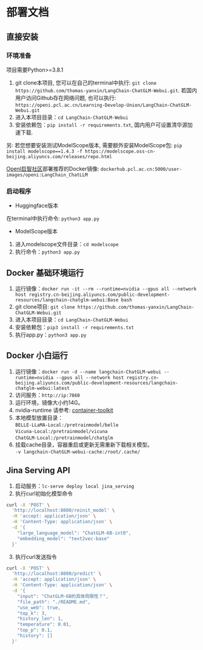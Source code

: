 # 部署文档

## 直接安装

### 环境准备

项目需要Python>=3.8.1

1. git clone本项目, 您可以在自己的terminal中执行: `git clone https://github.com/thomas-yanxin/LangChain-ChatGLM-Webui.git`. 若国内用户访问Github存在网络问题, 也可以执行: `https://openi.pcl.ac.cn/Learning-Develop-Union/LangChain-ChatGLM-Webui.git`
2. 进入本项目目录：`cd LangChain-ChatGLM-Webui`
3. 安装依赖包：`pip install -r requirements.txt`, 国内用户可设置清华源加速下载.

另: 若您想要安装测试ModelScope版本, 需要额外安装ModelScope包: `pip install modelscope==1.4.3 -f https://modelscope.oss-cn-beijing.aliyuncs.com/releases/repo.html `

[OpenI启智社区](https://openi.pcl.ac.cn/Learning-Develop-Union/LangChain-ChatGLM-Webui)部署推荐的Docker镜像: `dockerhub.pcl.ac.cn:5000/user-images/openi:LangChain_ChatLLM`

### 启动程序

* Huggingface版本

在terminal中执行命令: `python3 app.py`

* ModelScope版本

1. 进入modelscope文件目录：`cd modelscope`
2. 执行命令：`python3 app.py`

## Docker 基础环境运行

1. 运行镜像：`docker run -it --rm --runtime=nvidia --gpus all --network host registry.cn-beijing.aliyuncs.com/public-development-resources/langchain-chatglm-webui:Base bash`
2. git clone项目: `git clone https://github.com/thomas-yanxin/LangChain-ChatGLM-Webui.git`
3. 进入本项目目录：`cd LangChain-ChatGLM-Webui`
4. 安装依赖包：`pip3 install -r requirements.txt`
5. 执行app.py：`python3 app.py`

## Docker 小白运行

1. 运行镜像：`docker run -d --name langchain-ChatGLM-webui --runtime=nvidia --gpus all --network host registry.cn-beijing.aliyuncs.com/public-development-resources/langchain-chatglm-webui:latest`
2. 访问服务：`http://ip:7860`
3. 运行环境，镜像大小约14G。
4. nvidia-runtime 请参考: [container-toolkit](https://docs.nvidia.com/datacenter/cloud-native/container-toolkit/install-guide.html)
5. 本地模型放置目录：  
 `BELLE-LLaMA-Local:/pretrainmodel/belle`   
 `Vicuna-Local:/pretrainmodel/vicuna`   
 `ChatGLM-Local:/pretrainmodel/chatglm`   
6. 挂载cache目录，容器重启或更新无需重新下载相关模型。  
 `-v langchain-ChatGLM-webui-cache:/root/.cache/`

## Jina Serving API

1. 启动服务：`lc-serve deploy local jina_serving`
2. 执行curl初始化模型命令  

```bash
curl -X 'POST' \
  'http://localhost:8080/reinit_model' \
  -H 'accept: application/json' \
  -H 'Content-Type: application/json' \
  -d '{
    "large_language_model": "ChatGLM-6B-int8",
    "embedding_model": "text2vec-base"
  }'
```

3. 执行curl发送指令

```bash
curl -X 'POST' \
  'http://localhost:8080/predict' \
  -H 'accept: application/json' \
  -H 'Content-Type: application/json' \
  -d '{
    "input": "ChatGLM-6B的具体局限性？", 
    "file_path": "./README.md", 
    "use_web": true, 
    "top_k": 3,  
    "history_len": 1, 
    "temperature": 0.01, 
    "top_p": 0.1, 
    "history": []
  }'
```
